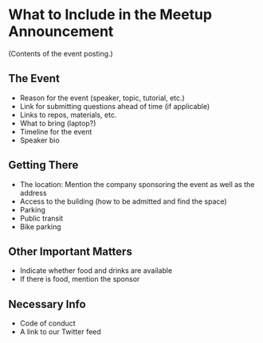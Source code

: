 # What to Include in the Meetup Announcement 

(Contents of the event posting.)

## The Event 

* Reason for the event (speaker, topic, tutorial, etc.)
* Link for submitting questions ahead of time (if applicable)
* Links to repos, materials, etc.
* What to  bring (laptop?)
* Timeline for the event
* Speaker bio

## Getting There

* The location: Mention the company sponsoring the event as well as the address
* Access to the building (how to be admitted and find the space)
* Parking
* Public transit
* Bike parking

## Other Important Matters

* Indicate whether food and drinks are available
* If there is food, mention the sponsor

## Necessary Info

* Code of conduct
* A link to our Twitter feed

